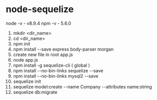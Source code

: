 # node-sequelize
node -v  - v8.9.4
npm -v   - 5.6.0

1. mkdir  <dir_name>
2. cd <dir_name>
3. npm init
4. npm install --save express body-parser morgan
5. create new file in root app.js 
6. node app.js
7. npm install -g sequelize-cli ( global ) 
8. npm install --no-bin-links sequelize --save
9. npm install --no-bin-links mysql2 --save
10. sequelize init
11. sequelize model:create --name Company --attributes name:string
12. sequelize db:migrate
